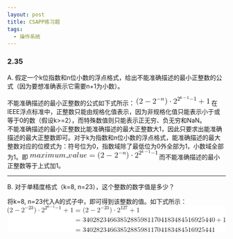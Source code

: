 ```yaml
---
layout: post
title: CSAPP练习题
tags:
  - 操作系统
---
```


### 2.35
>
A. 假定一个k位指数和n位小数的浮点格式，给出不能准确描述的最小正整数的公式（因为要想准确表示它需要n+1为小数）。

不能准确描述的最小正整数的公式如下式所示：
	![2.35答案](/assets/image/20180325csapp0235A.gif)
在IEEE浮点标准中，正整数只能由规格化值表示，因为非规格化值只能表示小于或等于0的数（假设k>=2），而特殊数值则只能表示正无穷、负无穷和NaN。  
不能准确描述的最小正整数比能准确描述的最大正整数大1，因此只要求出能准确描述的最大正整数即可。对于k为指数和n位小数的浮点格式，能准确描述的最大整数对应的位模式为：符号位为0，指数域除了最低位为0外全部为1，小数域全部为1。即
	![2.35答案](/assets/image/20180325csapp0235A2.gif)
而不能准确描述的最小正整数等于上式加1。

---

>
B. 对于单精度格式（k=8, n=23），这个整数的数字值是多少？

将k=8, n=23代入A的式子中，即可得到该整数的值。如下式所示：
	![2.35答案](/assets/image/20180325csapp0235B.gif)








